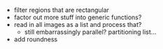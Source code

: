 + filter regions that are rectangular
+ factor out more stuff into generic functions?
+ read in all images as a list and process that?
  + still embarrassingly parallel? partitioning list...
+ add roundness
